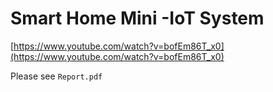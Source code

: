 # Smart Home Mini -IoT System

[https://www.youtube.com/watch?v=bofEm86T_x0](https://www.youtube.com/watch?v=bofEm86T_x0)

Please see `Report.pdf`
